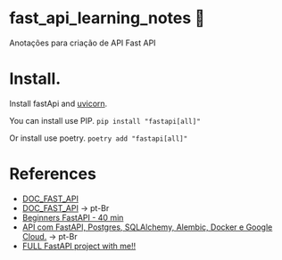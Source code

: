 # fast_api_learning_notes :snake:

Anotações para criação de API Fast API

# Install.

Install fastApi and [uvicorn](https://www.uvicorn.org/).

You can install use PIP.
`pip install "fastapi[all]"`

Or install use poetry.
`poetry add "fastapi[all]"`

# References

* [DOC_FAST_API](https://fastapi.tiangolo.com/)
* [DOC_FAST_API](https://fastapi.tiangolo.com/pt/) -> pt-Br
* [Beginners FastAPI - 40 min](https://youtu.be/O05PucyQYBg)
* [API com FastAPI, Postgres, SQLAlchemy, Alembic, Docker e Google Cloud.](https://youtube.com/playlist?list=PLJHVw_wMqnI-eX95g9U_W941l_yWsIDIL) -> pt-Br
* [FULL FastAPI project with me!!](https://youtu.be/kyJNbSUz86w)
